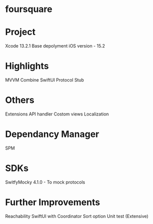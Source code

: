 # foursquare
# Project 

Xcode 13.2.1
Base depolyment iOS version - 15.2 

# Highlights

MVVM
Combine
SwiftUI
Protocol Stub

# Others 

Extensions
API handler
Costom views 
Localization

# Dependancy Manager 

SPM 

# SDKs 

SwitfyMocky 4.1.0 - To mock protocols 

# Further Improvements

Reachability
SwiftUI with Coordinator
Sort option
Unit test (Extensive)
 
